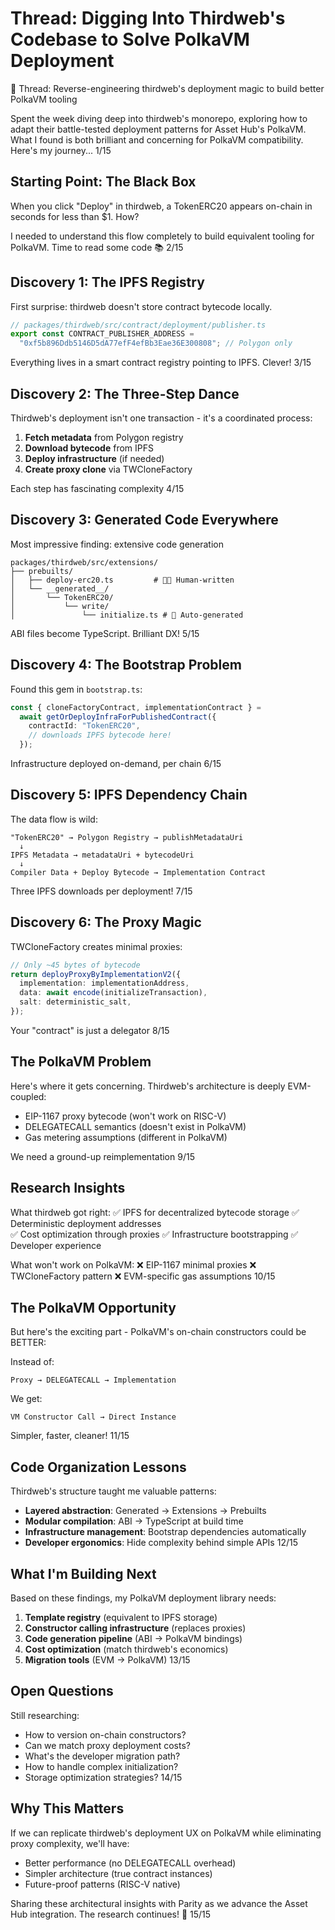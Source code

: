 # Thread: Digging Into Thirdweb's Codebase to Solve PolkaVM Deployment

🧵 Thread: Reverse-engineering thirdweb's deployment magic to build better PolkaVM tooling

Spent the week diving deep into thirdweb's monorepo, exploring how to adapt their battle-tested deployment patterns for Asset Hub's PolkaVM. What I found is both brilliant and concerning for PolkaVM compatibility. Here's my journey... 1/15

## Starting Point: The Black Box

When you click "Deploy" in thirdweb, a TokenERC20 appears on-chain in seconds for less than $1. How?

I needed to understand this flow completely to build equivalent tooling for PolkaVM. Time to read some code 📚 2/15

## Discovery 1: The IPFS Registry

First surprise: thirdweb doesn't store contract bytecode locally.

```typescript
// packages/thirdweb/src/contract/deployment/publisher.ts
export const CONTRACT_PUBLISHER_ADDRESS =
  "0xf5b896Ddb5146D5dA77efF4efBb3Eae36E300808"; // Polygon only
```

Everything lives in a smart contract registry pointing to IPFS. Clever! 3/15

## Discovery 2: The Three-Step Dance

Thirdweb's deployment isn't one transaction - it's a coordinated process:

1. **Fetch metadata** from Polygon registry
2. **Download bytecode** from IPFS
3. **Deploy infrastructure** (if needed)
4. **Create proxy clone** via TWCloneFactory

Each step has fascinating complexity 4/15

## Discovery 3: Generated Code Everywhere

Most impressive finding: extensive code generation

```
packages/thirdweb/src/extensions/
├── prebuilts/
│   ├── deploy-erc20.ts         # 👨‍💻 Human-written
│   └── __generated__/
│       └── TokenERC20/
│           └── write/
│               └── initialize.ts # 🤖 Auto-generated
```

ABI files become TypeScript. Brilliant DX! 5/15

## Discovery 4: The Bootstrap Problem

Found this gem in `bootstrap.ts`:

```typescript
const { cloneFactoryContract, implementationContract } =
  await getOrDeployInfraForPublishedContract({
    contractId: "TokenERC20",
    // downloads IPFS bytecode here!
  });
```

Infrastructure deployed on-demand, per chain 6/15

## Discovery 5: IPFS Dependency Chain

The data flow is wild:

```
"TokenERC20" → Polygon Registry → publishMetadataUri
  ↓
IPFS Metadata → metadataUri + bytecodeUri
  ↓
Compiler Data + Deploy Bytecode → Implementation Contract
```

Three IPFS downloads per deployment! 7/15

## Discovery 6: The Proxy Magic

TWCloneFactory creates minimal proxies:

```typescript
// Only ~45 bytes of bytecode
return deployProxyByImplementationV2({
  implementation: implementationAddress,
  data: await encode(initializeTransaction),
  salt: deterministic_salt,
});
```

Your "contract" is just a delegator 8/15

## The PolkaVM Problem

Here's where it gets concerning. Thirdweb's architecture is deeply EVM-coupled:

- EIP-1167 proxy bytecode (won't work on RISC-V)
- DELEGATECALL semantics (doesn't exist in PolkaVM)
- Gas metering assumptions (different in PolkaVM)

We need a ground-up reimplementation 9/15

## Research Insights

What thirdweb got right:
✅ IPFS for decentralized bytecode storage
✅ Deterministic deployment addresses  
✅ Cost optimization through proxies
✅ Infrastructure bootstrapping
✅ Developer experience

What won't work on PolkaVM:
❌ EIP-1167 minimal proxies
❌ TWCloneFactory pattern
❌ EVM-specific gas assumptions 10/15

## The PolkaVM Opportunity

But here's the exciting part - PolkaVM's on-chain constructors could be BETTER:

Instead of:

```
Proxy → DELEGATECALL → Implementation
```

We get:

```
VM Constructor Call → Direct Instance
```

Simpler, faster, cleaner! 11/15

## Code Organization Lessons

Thirdweb's structure taught me valuable patterns:

- **Layered abstraction**: Generated → Extensions → Prebuilts
- **Modular compilation**: ABI → TypeScript at build time
- **Infrastructure management**: Bootstrap dependencies automatically
- **Developer ergonomics**: Hide complexity behind simple APIs 12/15

## What I'm Building Next

Based on these findings, my PolkaVM deployment library needs:

1. **Template registry** (equivalent to IPFS storage)
2. **Constructor calling infrastructure** (replaces proxies)
3. **Code generation pipeline** (ABI → PolkaVM bindings)
4. **Cost optimization** (match thirdweb's economics)
5. **Migration tools** (EVM → PolkaVM) 13/15

## Open Questions

Still researching:

- How to version on-chain constructors?
- Can we match proxy deployment costs?
- What's the developer migration path?
- How to handle complex initialization?
- Storage optimization strategies? 14/15

## Why This Matters

If we can replicate thirdweb's deployment UX on PolkaVM while eliminating proxy complexity, we'll have:

- Better performance (no DELEGATECALL overhead)
- Simpler architecture (true contract instances)
- Future-proof patterns (RISC-V native)

Sharing these architectural insights with Parity as we advance the Asset Hub integration. The research continues! 🔬 15/15

